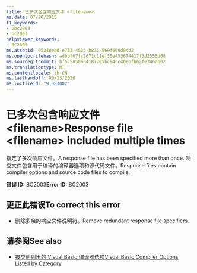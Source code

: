 ```yaml
---
title: 已多次包含响应文件 <filename>
ms.date: 07/20/2015
f1_keywords:
- vbc2003
- bc2003
helpviewer_keywords:
- BC2003
ms.assetid: 05240edd-e753-453b-b831-569f669d94d2
ms.openlocfilehash: adbbf67fc2671c11ef55e453674417f3d2555d68
ms.sourcegitcommit: bf5c5850654187705bc94cc40ebfb62fe346ab02
ms.translationtype: MT
ms.contentlocale: zh-CN
ms.lasthandoff: 09/23/2020
ms.locfileid: "91083002"
---
```

# <a name="response-file-filename-included-multiple-times"></a><span data-ttu-id="2eec4-102">已多次包含响应文件 \<filename></span><span class="sxs-lookup"><span data-stu-id="2eec4-102">Response file \<filename> included multiple times</span></span>

<span data-ttu-id="2eec4-103">指定了多次响应文件。</span><span class="sxs-lookup"><span data-stu-id="2eec4-103">A response file has been specified more than once.</span></span> <span data-ttu-id="2eec4-104">响应文件包含用于编译的编译器选项和源代码文件。</span><span class="sxs-lookup"><span data-stu-id="2eec4-104">Response files contain compiler options and source code files to compile.</span></span>  
  
 <span data-ttu-id="2eec4-105">**错误 ID:** BC2003</span><span class="sxs-lookup"><span data-stu-id="2eec4-105">**Error ID:** BC2003</span></span>  
  
## <a name="to-correct-this-error"></a><span data-ttu-id="2eec4-106">更正此错误</span><span class="sxs-lookup"><span data-stu-id="2eec4-106">To correct this error</span></span>  
  
- <span data-ttu-id="2eec4-107">删除多余的响应文件说明符。</span><span class="sxs-lookup"><span data-stu-id="2eec4-107">Remove redundant response file specifiers.</span></span>  
  
## <a name="see-also"></a><span data-ttu-id="2eec4-108">请参阅</span><span class="sxs-lookup"><span data-stu-id="2eec4-108">See also</span></span>

- [<span data-ttu-id="2eec4-109">按类别列出的 Visual Basic 编译器选项</span><span class="sxs-lookup"><span data-stu-id="2eec4-109">Visual Basic Compiler Options Listed by Category</span></span>](../reference/command-line-compiler/compiler-options-listed-by-category.md)
